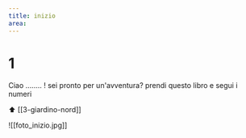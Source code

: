```yaml
---
title: inizio
area: 
---
```

# 1
Ciao ........ !
sei pronto per un'avventura?
prendi questo libro e segui i numeri

⬆️ [[3-giardino-nord]]

![[foto_inizio.jpg]]

